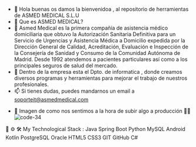 - 👋 Hola buenas os damos la bienvenidoa , al repositorio de herramientas de ASMED MEDICAL S.L.U
- 👀 Que es ASMED MEDICAL?
- 🌱 Asmed Medical es la primera compañía de asistencia médico domiciliaria que obtuvo la Autorización Sanitaria Definitiva para un Servicio de Urgencias y Asistencia Médica a Domicilio expedida por la Dirección General de Calidad, Acreditación, Evaluación e Inspección de la Consejería de Sanidad y Consumo de la Comunidad Autónoma de Madrid.
Desde 1992 atendemos a pacientes particulares así como a los principales seguros de salud del mercado.
- 💞️ Dentro de la empresa esta el Dpto. de informatica , donde creamos diversos programas y herramientas para mejorar el trabajo de nuestros profesionales. 
- 📫 Si tienes dudas, puedes mandarnos un email a soporteit@asmedmedical.com

<!---
Este es el perfil de trabajo de ASMED MEDICAL S.L.U, en este repositorio encontraras los desarrollos de la empresa.
--->
- 👀 Imagen de como nos sentimos a la hora de subir algo a producción 👀👀 
![code-34](https://user-images.githubusercontent.com/103926287/188626342-7f3c815e-fa3f-41f9-82f8-13c9efa316e4.gif)


🔧 ⚙️ 🛠️ My Technological Stack :
Java  Spring Boot  Python  MySQL  Android  Kotlin  PostgreSQL  Oracle  HTML5  CSS3  GIT  GitHub  C#  
